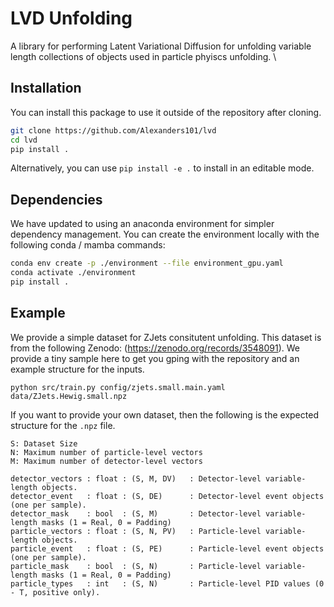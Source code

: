 # LVD Unfolding

A library for performing Latent Variational Diffusion for unfolding variable length collections of objects used in particle phyiscs unfolding.
\
## Installation
You can install this package to use it outside of the repository after cloning.

```bash
git clone https://github.com/Alexanders101/lvd
cd lvd
pip install .
```

Alternatively, you can use `pip install -e .` to install in an editable mode.

## Dependencies

We have updated to using an anaconda environment for simpler dependency management.
You can create the environment locally with the following conda / mamba commands:

```bash
conda env create -p ./environment --file environment_gpu.yaml
conda activate ./environment
pip install .
```

## Example
We provide a simple dataset for ZJets consitutent unfolding. This dataset is from the following Zenodo: (https://zenodo.org/records/3548091). We provide a tiny sample here to get you gping with the repository and an example structure for the inputs.

`python src/train.py config/zjets.small.main.yaml data/ZJets.Hewig.small.npz`

If you want to provide your own dataset, then the following is the expected structure for the `.npz` file.
```
S: Dataset Size
N: Maximum number of particle-level vectors
M: Maximum number of detector-level vectors

detector_vectors : float : (S, M, DV)   : Detector-level variable-length objects.
detector_event   : float : (S, DE)      : Detector-level event objects (one per sample).
detector_mask    : bool  : (S, M)       : Detector-level variable-length masks (1 = Real, 0 = Padding)
particle_vectors : float : (S, N, PV)   : Particle-level variable-length objects.
particle_event   : float : (S, PE)      : Particle-level event objects (one per sample).
particle_mask    : bool  : (S, N)       : Particle-level variable-length masks (1 = Real, 0 = Padding)
particle_types   : int   : (S, N)       : Particle-level PID values (0 - T, positive only).
```
